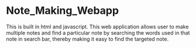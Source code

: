 # Note_Making_Webapp

This is built in html and javascript. This web application allows user to make multiple notes and find a particular note by searching the words used in that note in search bar,
thereby making it easy to find the targeted note.

